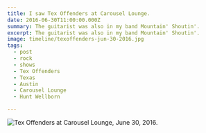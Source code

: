 ```yaml
---
title: I saw Tex Offenders at Carousel Lounge.
date: 2016-06-30T11:00:00.000Z
summary: The guitarist was also in my band Mountain' Shoutin'.
excerpt: The guitarist was also in my band Mountain' Shoutin'.
image: timeline/texoffenders-jun-30-2016.jpg
tags:
  - post 
  - rock
  - shows
  - Tex Offenders
  - Texas
  - Austin
  - Carousel Lounge
  - Hunt Wellborn

---
```


![Tex Offenders at Carousel Lounge, June 30, 2016.](/static/img/timeline/315-tricou-mar-27-2020.jpg "house at 315 Tricou")

